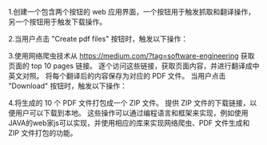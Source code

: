 1.创建一个包含两个按钮的 web 应用界面，一个按钮用于触发抓取和翻译操作，另一个按钮用于触发下载操作。

2.当用户点击 "Create pdf files" 按钮时，触发以下操作：

3.使用网络爬虫技术从 https://medium.com/?tag=software-engineering 获取页面的 top 10 pages 链接。
逐个访问这些链接，获取页面内容，并进行翻译成中英文对照。
将每个翻译后的内容保存为对应的 PDF 文件。
当用户点击 "Download" 按钮时，触发以下操作：

4.将生成的 10 个 PDF 文件打包成一个 ZIP 文件。
提供 ZIP 文件的下载链接，以便用户可以下载到本地。
这些操作可以通过编程语言和框架来实现，例如使用JAVA的web家js可以实现，并使用相应的库来实现网络爬虫、PDF 文件生成和 ZIP 文件打包的功能。
